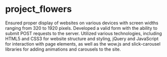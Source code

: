 # project_flowers
Ensured proper display of websites on various devices with screen widths ranging from 320 to 1920 pixels.
Developed a valid form with the ability to submit POST requests to the server.
Utilized various technologies, including HTML5 and CSS3 for website structure and styling, jQuery and JavaScript for interaction with page elements, as well as the wow.js and slick-carousel libraries for adding animations and carousels to the site.
